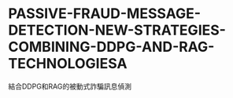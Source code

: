 # PASSIVE-FRAUD-MESSAGE-DETECTION-NEW-STRATEGIES-COMBINING-DDPG-AND-RAG-TECHNOLOGIESA
結合DDPG和RAG的被動式詐騙訊息偵測
